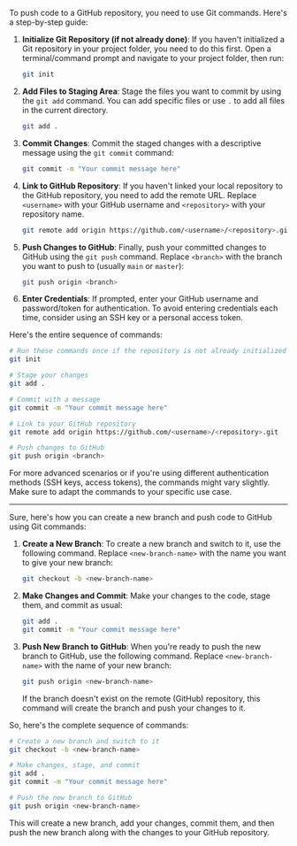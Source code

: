 To push code to a GitHub repository, you need to use Git commands. Here's a step-by-step guide:

1. **Initialize Git Repository (if not already done)**:
   If you haven't initialized a Git repository in your project folder, you need to do this first. Open a terminal/command prompt and navigate to your project folder, then run:

   ```bash
   git init
   ```

2. **Add Files to Staging Area**:
   Stage the files you want to commit by using the `git add` command. You can add specific files or use `.` to add all files in the current directory.

   ```bash
   git add .
   ```

3. **Commit Changes**:
   Commit the staged changes with a descriptive message using the `git commit` command:

   ```bash
   git commit -m "Your commit message here"
   ```

4. **Link to GitHub Repository**:
   If you haven't linked your local repository to the GitHub repository, you need to add the remote URL. Replace `<username>` with your GitHub username and `<repository>` with your repository name.

   ```bash
   git remote add origin https://github.com/<username>/<repository>.git
   ```

5. **Push Changes to GitHub**:
   Finally, push your committed changes to GitHub using the `git push` command. Replace `<branch>` with the branch you want to push to (usually `main` or `master`):

   ```bash
   git push origin <branch>
   ```

6. **Enter Credentials**:
   If prompted, enter your GitHub username and password/token for authentication. To avoid entering credentials each time, consider using an SSH key or a personal access token.

Here's the entire sequence of commands:

```bash
# Run these commands once if the repository is not already initialized
git init

# Stage your changes
git add .

# Commit with a message
git commit -m "Your commit message here"

# Link to your GitHub repository
git remote add origin https://github.com/<username>/<repository>.git

# Push changes to GitHub
git push origin <branch>
```

For more advanced scenarios or if you're using different authentication methods (SSH keys, access tokens), the commands might vary slightly. Make sure to adapt the commands to your specific use case.


*****************************************************************************************************************************************************************************************************

Sure, here's how you can create a new branch and push code to GitHub using Git commands:

1. **Create a New Branch**:
   To create a new branch and switch to it, use the following command. Replace `<new-branch-name>` with the name you want to give your new branch:

   ```bash
   git checkout -b <new-branch-name>
   ```

2. **Make Changes and Commit**:
   Make your changes to the code, stage them, and commit as usual:

   ```bash
   git add .
   git commit -m "Your commit message here"
   ```

3. **Push New Branch to GitHub**:
   When you're ready to push the new branch to GitHub, use the following command. Replace `<new-branch-name>` with the name of your new branch:

   ```bash
   git push origin <new-branch-name>
   ```

   If the branch doesn't exist on the remote (GitHub) repository, this command will create the branch and push your changes to it.

So, here's the complete sequence of commands:

```bash
# Create a new branch and switch to it
git checkout -b <new-branch-name>

# Make changes, stage, and commit
git add .
git commit -m "Your commit message here"

# Push the new branch to GitHub
git push origin <new-branch-name>
```

This will create a new branch, add your changes, commit them, and then push the new branch along with the changes to your GitHub repository.
